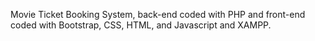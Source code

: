 Movie Ticket Booking System, back-end coded with PHP and front-end coded with Bootstrap, CSS, HTML, and Javascript and XAMPP.
